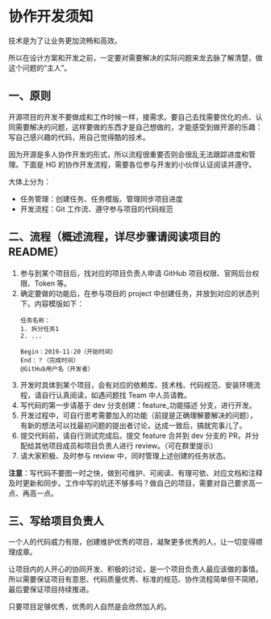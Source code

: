 # 协作开发须知
技术是为了让业务更加流畅和高效。

所以在设计方案和开发之前，一定要对需要解决的实际问题来龙去脉了解清楚，做这个问题的“主人”。

## 一、原则
开源项目的开发不要做成和工作时候一样，接需求。要自己去找需要优化的点、认同需要解决的问题，这样要做的东西才是自己想做的，才能感受到做开源的乐趣：写自己感兴趣的代码，用自己觉得酷的技术。

因为开源是多人协作开发的形式，所以流程很重要否则会很乱无法跟踪进度和管理。下面是 HG 的协作开发流程，需要各位参与开发的小伙伴认证阅读并遵守。

大体上分为：
- 任务管理：创建任务、任务模版、管理同步项目进度
- 开发流程：Git 工作流、遵守参与项目的代码规范

## 二、流程（概述流程，详尽步骤请阅读项目的 README）
1. 参与到某个项目后，找对应的项目负责人申请 GitHub 项目权限、官网后台权限、Token 等。
2. 确定要做的功能后，在参与项目的 project 中创建任务，并放到对应的状态列下。内容模版如下：
    ```
    任务名称：
    1. 拆分任务1
    2. ...

    Begin：2019-11-20（开始时间）
    End：？（完成时间）
    @GitHub用户名（开发者）
    ```
3. 开发时具体到某个项目，会有对应的依赖库、技术栈、代码规范、安装环境流程，请自行认真阅读，如遇问题找 Team 中人员请教。
4. 写代码的第一步请基于 dev 分支创建：feature_功能描述 分支，进行开发。
5. 开发过程中，可自行思考需要加入的功能（前提是正确理解要解决的问题），有新的想法可以找最初问题的提出者讨论，达成一致后，搞就完事儿了。
6. 提交代码前，请自行测试完成后。提交 feature 合并到 dev 分支的 PR，并分配给其他项目成员和项目负责人进行 review。（可在群里提示）
7. 请大家积极、及时参与 review 中，同时管理上述创建的任务状态。

**注意**：写代码不要图一时之快，做到可维护、可阅读、有理可依、对应文档和注释及时更新和同步。工作中写的坑还不够多吗？做自己的项目，需要对自己要求高一点、再高一点。

## 三、写给项目负责人
一个人的代码威力有限，创建维护优秀的项目，凝聚更多优秀的人，让一切变得顺理成章。

让项目内的人开心的协同开发、积极的讨论，是一个项目负责人最应该做的事情。所以需要保证项目有意思、代码质量优秀、标准的规范、协作流程简单但不简陋，最后要保证项目持续推进。

只要项目足够优秀，优秀的人自然是会欣然加入的。

